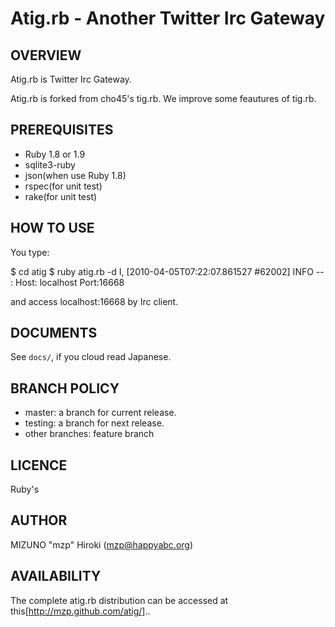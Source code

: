 Atig.rb - Another Twitter Irc Gateway
===========================================

OVERVIEW
--------
Atig.rb is Twitter Irc Gateway.

Atig.rb is forked from cho45's tig.rb. We improve some feautures of tig.rb.

PREREQUISITES
-------------

* Ruby 1.8 or 1.9
* sqlite3-ruby
* json(when use Ruby 1.8)
* rspec(for unit test)
* rake(for unit test)

HOW TO USE
----------

You type:

 $ cd atig
 $ ruby atig.rb -d
 I, [2010-04-05T07:22:07.861527 #62002]  INFO -- : Host: localhost Port:16668

and access localhost:16668 by Irc client.

DOCUMENTS
---------
See `docs/`, if you cloud read Japanese.

BRANCH POLICY
-------------

 * master: a branch for current release.
 * testing: a branch for next release.
 * other branches: feature branch

LICENCE
-------
Ruby's

AUTHOR
------
MIZUNO "mzp" Hiroki (mzp@happyabc.org)

AVAILABILITY
------------
The complete atig.rb distribution can be accessed at this[http://mzp.github.com/atig/]..
